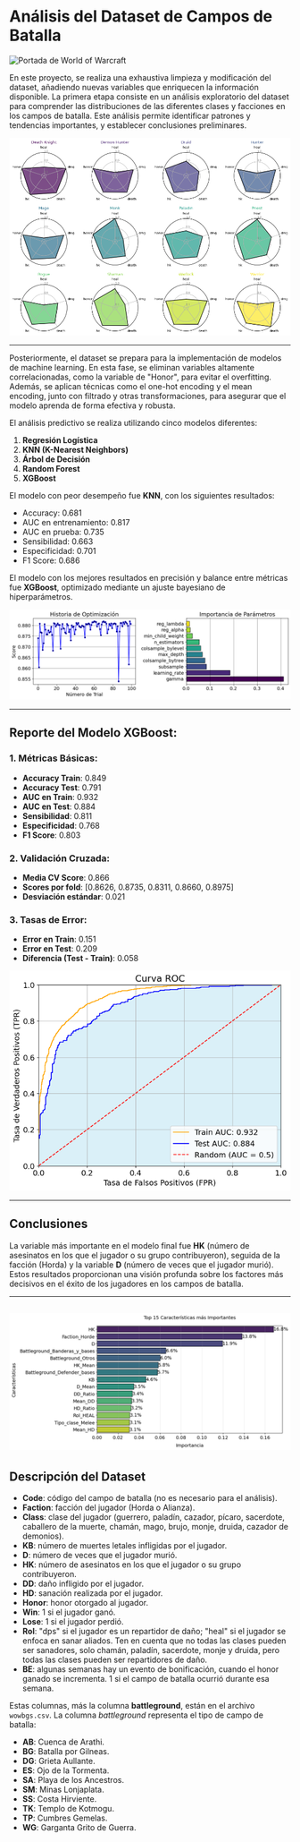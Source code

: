# Análisis del Dataset de Campos de Batalla

![Portada de World of Warcraft]()

En este proyecto, se realiza una exhaustiva limpieza y modificación del dataset, añadiendo nuevas variables que enriquecen la información disponible. La primera etapa consiste en un análisis exploratorio del dataset para comprender las distribuciones de las diferentes clases y facciones en los campos de batalla. Este análisis permite identificar patrones y tendencias importantes, y establecer conclusiones preliminares.

![Radar Plot](https://github.com/Arnaud-Chafai/wow-bgs-eda-predictive-analysis/blob/main/Screenshots/RadarPlot.png)

---

Posteriormente, el dataset se prepara para la implementación de modelos de machine learning. En esta fase, se eliminan variables altamente correlacionadas, como la variable de "Honor", para evitar el overfitting. Además, se aplican técnicas como el one-hot encoding y el mean encoding, junto con filtrado y otras transformaciones, para asegurar que el modelo aprenda de forma efectiva y robusta.

El análisis predictivo se realiza utilizando cinco modelos diferentes:

1. **Regresión Logística**
2. **KNN (K-Nearest Neighbors)**
3. **Árbol de Decisión**
4. **Random Forest**
5. **XGBoost**

El modelo con peor desempeño fue **KNN**, con los siguientes resultados:
- Accuracy: 0.681
- AUC en entrenamiento: 0.817
- AUC en prueba: 0.735
- Sensibilidad: 0.663
- Especificidad: 0.701
- F1 Score: 0.686

El modelo con los mejores resultados en precisión y balance entre métricas fue **XGBoost**, optimizado mediante un ajuste bayesiano de hiperparámetros.

![Historia de Optimización](https://github.com/Arnaud-Chafai/wow-bgs-eda-predictive-analysis/blob/main/Screenshots/Optimizacion.png)

---

## Reporte del Modelo XGBoost:

### 1. Métricas Básicas:
- **Accuracy Train**: 0.849
- **Accuracy Test**: 0.791
- **AUC en Train**: 0.932
- **AUC en Test**: 0.884
- **Sensibilidad**: 0.811
- **Especificidad**: 0.768
- **F1 Score**: 0.803

### 2. Validación Cruzada:
- **Media CV Score**: 0.866
- **Scores por fold**: [0.8626, 0.8735, 0.8311, 0.8660, 0.8975]
- **Desviación estándar**: 0.021

### 3. Tasas de Error:
- **Error en Train**: 0.151
- **Error en Test**: 0.209
- **Diferencia (Test - Train)**: 0.058

![Curva ROC](https://github.com/Arnaud-Chafai/wow-bgs-eda-predictive-analysis/blob/main/Screenshots/AUC.png)

---

## Conclusiones
La variable más importante en el modelo final fue **HK** (número de asesinatos en los que el jugador o su grupo contribuyeron), seguida de la facción (Horda) y la variable **D** (número de veces que el jugador murió). Estos resultados proporcionan una visión profunda sobre los factores más decisivos en el éxito de los jugadores en los campos de batalla.

---
![Feature](https://github.com/Arnaud-Chafai/wow-bgs-eda-predictive-analysis/blob/main/Screenshots/Features.png)
-----------------------------------


## Descripción del Dataset

- **Code**: código del campo de batalla (no es necesario para el análisis).
- **Faction**: facción del jugador (Horda o Alianza).
- **Class**: clase del jugador (guerrero, paladín, cazador, pícaro, sacerdote, caballero de la muerte, chamán, mago, brujo, monje, druida, cazador de demonios).
- **KB**: número de muertes letales infligidas por el jugador.
- **D**: número de veces que el jugador murió.
- **HK**: número de asesinatos en los que el jugador o su grupo contribuyeron.
- **DD**: daño infligido por el jugador.
- **HD**: sanación realizada por el jugador.
- **Honor**: honor otorgado al jugador.
- **Win**: 1 si el jugador ganó.
- **Lose**: 1 si el jugador perdió.
- **Rol**: "dps" si el jugador es un repartidor de daño; "heal" si el jugador se enfoca en sanar aliados. Ten en cuenta que no todas las clases pueden ser sanadores, solo chamán, paladín, sacerdote, monje y druida, pero todas las clases pueden ser repartidores de daño.
- **BE**: algunas semanas hay un evento de bonificación, cuando el honor ganado se incrementa. 1 si el campo de batalla ocurrió durante esa semana.

Estas columnas, más la columna **battleground**, están en el archivo `wowbgs.csv`. La columna *battleground* representa el tipo de campo de batalla:

- **AB**: Cuenca de Arathi.
- **BG**: Batalla por Gilneas.
- **DG**: Grieta Aullante.
- **ES**: Ojo de la Tormenta.
- **SA**: Playa de los Ancestros.
- **SM**: Minas Lonjaplata.
- **SS**: Costa Hirviente.
- **TK**: Templo de Kotmogu.
- **TP**: Cumbres Gemelas.
- **WG**: Garganta Grito de Guerra.

